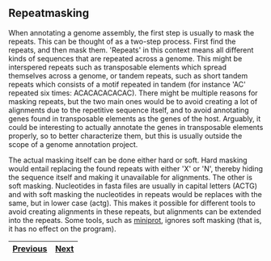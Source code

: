 ## Repeatmasking
When annotating a genome assembly, the first step is usually to mask the repeats. This can be thought of as a two-step process. First find the repeats, and then mask them. 'Repeats' in this context means all different kinds of sequences that are repeated across a genome. This might be interspered repeats such as transposable elements which spread themselves across a genome, or tandem repeats, such as short tandem repeats which consists of a motif repeated in tandem (for instance 'AC' repeated six times: ACACACACACAC). There might be multiple reasons for masking repeats, but the two main ones would be to avoid creating a lot of alignments due to the repetitive sequence itself, and to avoid annotating genes found in transposable elements as the genes of the host. Arguably, it could be interesting to actually annotate the genes in transposable elements properly, so to better characterize them, but this is usually outside the scope of a genome annotation project. 

The actual masking itself can be done either hard or soft. Hard masking would entail replacing the found repeats with either 'X' or 'N', thereby hiding the sequence itself and making it unavailable for alignments. The other is soft masking. Nucleotides in fasta files are usually in capital letters (ACTG) and with soft masking the nucleotides in repeats would be replaces with the same, but in lower case (actg). This makes it possible for different tools to avoid creating alignments in these repeats, but alignments can be extended into the repeats. Some tools, such as [miniprot](https://github.com/lh3/miniprot), ignores soft masking (that is, it has no effect on the program). 

|[Previous](https://github.com/ebp-nor/genome_annotation_comparative_genomics_part1/blob/main/00_introduction.md)|[Next](https://github.com/ebp-nor/genome_annotation_comparative_genomics_part1/blob/main/00_introduction.md)|
|---|---|

